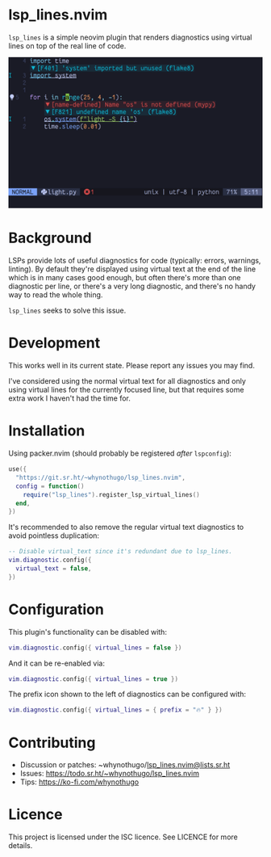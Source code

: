 # lsp_lines.nvim

`lsp_lines` is a simple neovim plugin that renders diagnostics using virtual
lines on top of the real line of code.

![A screenshot of the plugin in action](screenshot.png)

# Background

LSPs provide lots of useful diagnostics for code (typically: errors, warnings,
linting). By default they're displayed using virtual text at the end of the
line which is in many cases good enough, but often there's more than one
diagnostic per line, or there's a very long diagnostic, and there's no handy
way to read the whole thing.

`lsp_lines` seeks to solve this issue.

# Development

This works well in its current state. Please report any issues you may find.

I've considered using the normal virtual text for all diagnostics and only
using virtual lines for the currently focused line, but that requires some
extra work I haven't had the time for.

# Installation

Using packer.nvim (should probably be registered _after_ `lspconfig`):

```lua
use({
  "https://git.sr.ht/~whynothugo/lsp_lines.nvim",
  config = function()
    require("lsp_lines").register_lsp_virtual_lines()
  end,
})
```

It's recommended to also remove the regular virtual text diagnostics to avoid
pointless duplication:

```lua
-- Disable virtual_text since it's redundant due to lsp_lines.
vim.diagnostic.config({
  virtual_text = false,
})
```

# Configuration

This plugin's functionality can be disabled with:

```lua
vim.diagnostic.config({ virtual_lines = false })
```

And it can be re-enabled via:

```lua
vim.diagnostic.config({ virtual_lines = true })
```

The prefix icon shown to the left of diagnostics can be configured with:

```lua
vim.diagnostic.config({ virtual_lines = { prefix = "🔥" } })
```

# Contributing

- Discussion or patches: ~whynothugo/lsp_lines.nvim@lists.sr.ht
- Issues: https://todo.sr.ht/~whynothugo/lsp_lines.nvim
- Tips: https://ko-fi.com/whynothugo

# Licence

This project is licensed under the ISC licence. See LICENCE for more details.
